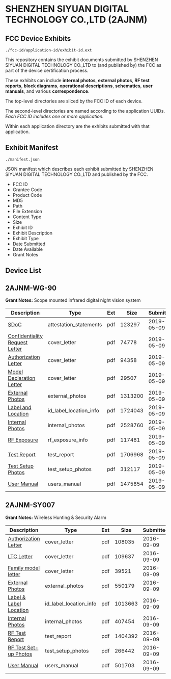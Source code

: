 # SHENZHEN SIYUAN DIGITAL TECHNOLOGY CO.,LTD (2AJNM)
## FCC Device Exhibits

```
./fcc-id/application-id/exhibit-id.ext
```

This repository contains the exhibit documents submitted by SHENZHEN SIYUAN DIGITAL TECHNOLOGY CO.,LTD to (and published by) the FCC as part of the device certification process.

These exhibits can include **internal photos**, **external photos**, **RF test reports**, **block diagrams**, **operational descriptions**, **schematics**, **user manuals**, and various **correspondence**.

The top-level directories are sliced by the FCC ID of each device.

The second-level directories are named according to the application UUIDs. *Each FCC ID includes one or more application.*

Within each application directory are the exhibits submitted with that application. 

## Exhibit Manifest

```
./manifest.json
```

JSON manifest which describes each exhibit submitted by SHENZHEN SIYUAN DIGITAL TECHNOLOGY CO.,LTD and published by the FCC.

- FCC ID
- Grantee Code
- Product Code
- MD5
- Path
- File Extension
- Content Type
- Size
- Exhibit ID
- Exhibit Description
- Exhibit Type
- Date Submitted
- Date Available
- Grant Notes

## Device List
## 2AJNM-WG-90
**Grant Notes:** Scope mounted infrared digital night vision system

| Description | Type | Ext | Size | Submitted | Available |
| ----------- | ---- | --- | ---- | --------- | --------- |
| [SDoC](2AJNM-WG-90/c07a02195c768a85070e13f26e87b6c8/4269865.pdf) | attestation_statements | pdf | 123297 | 2019-05-09 | 2019-05-09 |
| [Confidentiality Request Letter](2AJNM-WG-90/c07a02195c768a85070e13f26e87b6c8/4269862.pdf) | cover_letter | pdf | 74778 | 2019-05-09 | 2019-05-09 |
| [Authorization Letter](2AJNM-WG-90/c07a02195c768a85070e13f26e87b6c8/4269863.pdf) | cover_letter | pdf | 94358 | 2019-05-09 | 2019-05-09 |
| [Model Declaration Letter](2AJNM-WG-90/c07a02195c768a85070e13f26e87b6c8/4269864.pdf) | cover_letter | pdf | 29507 | 2019-05-09 | 2019-05-09 |
| [External Photos](2AJNM-WG-90/c07a02195c768a85070e13f26e87b6c8/4269858.pdf) | external_photos | pdf | 1313200 | 2019-05-09 | 2019-05-09 |
| [Label and Location](2AJNM-WG-90/c07a02195c768a85070e13f26e87b6c8/4269868.pdf) | id_label_location_info | pdf | 1724043 | 2019-05-09 | 2019-05-09 |
| [Internal Photos](2AJNM-WG-90/c07a02195c768a85070e13f26e87b6c8/4269859.pdf) | internal_photos | pdf | 2528760 | 2019-05-09 | 2019-05-09 |
| [RF Exposure](2AJNM-WG-90/c07a02195c768a85070e13f26e87b6c8/4269867.pdf) | rf_exposure_info | pdf | 117481 | 2019-05-09 | 2019-05-09 |
| [Test Report](2AJNM-WG-90/c07a02195c768a85070e13f26e87b6c8/4269866.pdf) | test_report | pdf | 1706968 | 2019-05-09 | 2019-05-09 |
| [Test Setup Photos](2AJNM-WG-90/c07a02195c768a85070e13f26e87b6c8/4269860.pdf) | test_setup_photos | pdf | 312117 | 2019-05-09 | 2019-05-09 |
| [User Manual](2AJNM-WG-90/c07a02195c768a85070e13f26e87b6c8/4269861.pdf) | users_manual | pdf | 1475854 | 2019-05-09 | 2019-05-09 |
## 2AJNM-SY007
**Grant Notes:** Wireless Hunting & Security Alarm

| Description | Type | Ext | Size | Submitted | Available |
| ----------- | ---- | --- | ---- | --------- | --------- |
| [Authorization Letter](2AJNM-SY007/a23417ab4b98c46c66b1f34ec7533d04/3128218.pdf) | cover_letter | pdf | 108035 | 2016-09-09 | 2016-09-09 |
| [LTC Letter](2AJNM-SY007/a23417ab4b98c46c66b1f34ec7533d04/3128219.pdf) | cover_letter | pdf | 109637 | 2016-09-09 | 2016-09-09 |
| [Family model letter](2AJNM-SY007/a23417ab4b98c46c66b1f34ec7533d04/3128220.pdf) | cover_letter | pdf | 39521 | 2016-09-09 | 2016-09-09 |
| [External Photos](2AJNM-SY007/a23417ab4b98c46c66b1f34ec7533d04/3128221.pdf) | external_photos | pdf | 550179 | 2016-09-09 | 2016-09-09 |
| [Label & Label Location](2AJNM-SY007/a23417ab4b98c46c66b1f34ec7533d04/3128222.pdf) | id_label_location_info | pdf | 1013663 | 2016-09-09 | 2016-09-09 |
| [Internal Photos](2AJNM-SY007/a23417ab4b98c46c66b1f34ec7533d04/3128223.pdf) | internal_photos | pdf | 407454 | 2016-09-09 | 2016-09-09 |
| [RF Test Report](2AJNM-SY007/a23417ab4b98c46c66b1f34ec7533d04/3128226.pdf) | test_report | pdf | 1404392 | 2016-09-09 | 2016-09-09 |
| [RF Test Set-up Photos](2AJNM-SY007/a23417ab4b98c46c66b1f34ec7533d04/3128227.pdf) | test_setup_photos | pdf | 266442 | 2016-09-09 | 2016-09-09 |
| [User Manual](2AJNM-SY007/a23417ab4b98c46c66b1f34ec7533d04/3128228.pdf) | users_manual | pdf | 501703 | 2016-09-09 | 2016-09-09 |
